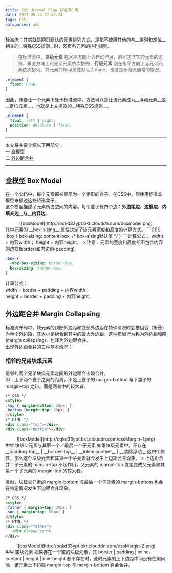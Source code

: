 ```yaml
---
title: CSS：Normal Flow 标准流布局
date: 2017-05-24 22:42:24
tags: CSS
categories: web
---
```


 标准流：其实就是网页默认的元素排列方式，是指不使用其他的与__排列和定位__相关的__特殊CSS规则__时，网页各元素的排列规则。
 <!-- more -->  
 > 在标准流中，__块级元素__ 在水平方向上会自动伸展，直到包含它的元素的边界，垂直方向上和兄弟元素依次排列，__行级元素__ 则在水平方向上与兄弟元素依次排列。其元素的float属性默认为none，也就是标准流通常的情况。

 ```CSS
 .element {
   float: none;
 }
 ```
因此，想要让一个元素不处于标准流中，方法可以是让该元素成为__浮动元素__或__定位元素__，也就是上文提及的__特殊CSS规则__。
```CSS
.element {
  float: left | right;
  position: absolute | fixed;
}
```
***
本文将主要介绍以下两部分：  
一 [盒模型](#boxModel)  
二 [外边距合并](#marginCollapsing)
***
## <span id="boxModel">盒模型 Box Model</span>
在一个文档中，每个元素都被表示为一个矩形的盒子。在CSS中，则使用标准盒模型来描述这些矩形盒子。  
这个模型描述了元素所占空间的内容。每个盒子有四个边：__外边距边__，__边框边__，__内填充边__与__内容边__。
<div align="center">
![boxModel](http://oqkd33ypt.bkt.clouddn.com/boxmodel.png)
</div>
其中元素的 __box-sizing__ 属性决定了该元素宽度和高度的计算方式。
```CSS
.box {
  box-sizing: content-box; /* box-sizing默认值 */
}
```
计算公式：  
width = 内容width；  
height = 内容height。  
> 注意：元素的宽度和高度都不包含内容的边框(border)和内边距(padding)。

```CSS
.box {
  -moz-box-sizing: border-box;
  box-sizing: border-box;
}
```
计算公式：  
width = border + padding + 内容width；  
height = border + padding + 内容height。

## <span id="marginCollapsing">外边距合并 Margin Collapsing</span>
标准流布局中，块元素的顶部外边距和底部外边距在特殊情况时会被组合（折叠）为单个外边距，其大小是组合到其中的最大外边距，这种布局行为称为外边距塌陷(margin collapsing)，也译为外边距合并。  
出现外边距合并的三种基本情况：
### 相邻的兄弟块级元素
毗邻的两个兄弟块级元素之间的外边距会出现合并。  
即：上下两个盒子之间的距离，不是上盒子的 margin-bottom 与下盒子的 margin-top 之和，而是两者中的较大者。
```HTML
/* CSS */
<style>
.top { margin-bottom: 30px; }
.bottom {margin-top: 20px; }
</style>
/* HTML */
<div class="top"></div>
<div class="bottom"></div>
```
<div align="center">
![boxModel](http://oqkd33ypt.bkt.clouddn.com/cssMargin-1.png)
</div>
### 块级父元素与其第一个／最后一个子元素
如果块级元素中，不存在 __padding-top__ | __border-top__ | __inline content__ | __清除浮动__ 这四个属性，那么这个块级元素和其第一个子元素就会发生上边距合并现象。  
> 上边距合并：子元素的 margin-top 不起作用，父元素的 margin-top 直接变成父元素和其第一个子元素的 margin-top 的较大者。  

类似，块级父元素的 margin-bottom 与最后一个子元素的 margin-bottom 也会在特定情况发生下边距合并现象。
```HTML
/* CSS */
<style>
.father { margin-top: 30px; }
.son { margin-top: 50px; }
</style>
/* HTML */
<div class="father">
   <div class="son">
</div>
```
<div align="center">
![boxModel](http://oqkd33ypt.bkt.clouddn.com/cssMargin-2.png)
</div>
### 空块元素
如果存在一个空的块级元素，其 border | padding | inline-content | height | min-height 都不存在时，此时元素的上下边距中间没有任何间隔，该元素上下边距 margin-top 与 margin-bottom 将会合并。
